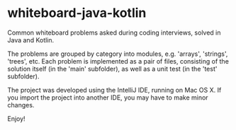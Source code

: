 # whiteboard-java-kotlin

Common whiteboard problems asked during coding interviews,
solved in Java and Kotlin.

The problems are grouped by category into modules,
e.g.  'arrays', 'strings', 'trees', etc. Each problem
is implemented as a pair of files, consisting of the
solution itself (in the 'main' subfolder), as well as
a unit test (in the 'test' subfolder).

The project was developed using the IntelliJ IDE,
running on Mac OS X. If you import the project into
another IDE, you may have to make minor changes.

Enjoy!
